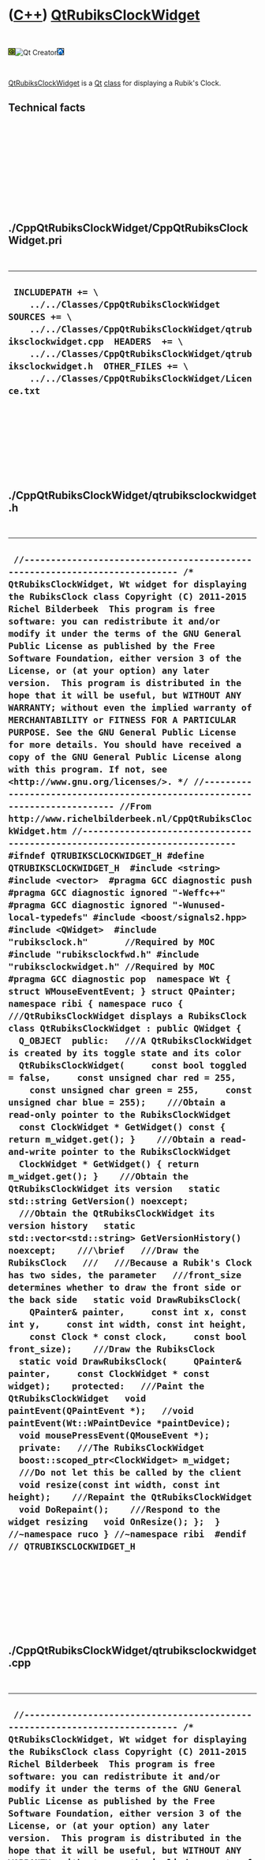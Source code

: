 
 

 

 

 

 

([C++](Cpp.md)) [QtRubiksClockWidget](CppQtRubiksClockWidget.md)
==================================================================

 

![Qt](PicQt.png)![Qt
Creator](PicQtCreator.png)![Lubuntu](PicLubuntu.png)

 

[QtRubiksClockWidget](CppQtRubiksClockWidget.md) is a [Qt](CppQt.md)
[class](CppClass.md) for displaying a Rubik's Clock.

Technical facts
---------------

 

 

 

 

 

 

./CppQtRubiksClockWidget/CppQtRubiksClockWidget.pri
---------------------------------------------------

 

  --------------------------------------------------------------------------------------------------------------------------------------------------------------------------------------------------------------------------------------------------------------------------------------------------
  ` INCLUDEPATH += \     ../../Classes/CppQtRubiksClockWidget  SOURCES += \     ../../Classes/CppQtRubiksClockWidget/qtrubiksclockwidget.cpp  HEADERS  += \     ../../Classes/CppQtRubiksClockWidget/qtrubiksclockwidget.h  OTHER_FILES += \     ../../Classes/CppQtRubiksClockWidget/Licence.txt`
  --------------------------------------------------------------------------------------------------------------------------------------------------------------------------------------------------------------------------------------------------------------------------------------------------

 

 

 

 

 

./CppQtRubiksClockWidget/qtrubiksclockwidget.h
----------------------------------------------

 

  ---------------------------------------------------------------------------------------------------------------------------------------------------------------------------------------------------------------------------------------------------------------------------------------------------------------------------------------------------------------------------------------------------------------------------------------------------------------------------------------------------------------------------------------------------------------------------------------------------------------------------------------------------------------------------------------------------------------------------------------------------------------------------------------------------------------------------------------------------------------------------------------------------------------------------------------------------------------------------------------------------------------------------------------------------------------------------------------------------------------------------------------------------------------------------------------------------------------------------------------------------------------------------------------------------------------------------------------------------------------------------------------------------------------------------------------------------------------------------------------------------------------------------------------------------------------------------------------------------------------------------------------------------------------------------------------------------------------------------------------------------------------------------------------------------------------------------------------------------------------------------------------------------------------------------------------------------------------------------------------------------------------------------------------------------------------------------------------------------------------------------------------------------------------------------------------------------------------------------------------------------------------------------------------------------------------------------------------------------------------------------------------------------------------------------------------------------------------------------------------------------------------------------------------------------------------------------------------------------------------------------------------------------------------------------------------------------------------------------------------------------------------------------------------------------------------------------------------------------------------------------------------------------------------------------------------------------------------------------------------------------------------------------------------------------------------------------------------------------------------------------------------------------------------------------------------------------------------------------------------------------------------------------------------------------------------------------------------------------------------------------------------------------------------------------------------------------------------------------------------------------------------------
  ` //--------------------------------------------------------------------------- /* QtRubiksClockWidget, Wt widget for displaying the RubiksClock class Copyright (C) 2011-2015 Richel Bilderbeek  This program is free software: you can redistribute it and/or modify it under the terms of the GNU General Public License as published by the Free Software Foundation, either version 3 of the License, or (at your option) any later version.  This program is distributed in the hope that it will be useful, but WITHOUT ANY WARRANTY; without even the implied warranty of MERCHANTABILITY or FITNESS FOR A PARTICULAR PURPOSE. See the GNU General Public License for more details. You should have received a copy of the GNU General Public License along with this program. If not, see <http://www.gnu.org/licenses/>. */ //--------------------------------------------------------------------------- //From http://www.richelbilderbeek.nl/CppQtRubiksClockWidget.htm //--------------------------------------------------------------------------- #ifndef QTRUBIKSCLOCKWIDGET_H #define QTRUBIKSCLOCKWIDGET_H  #include <string> #include <vector>  #pragma GCC diagnostic push #pragma GCC diagnostic ignored "-Weffc++" #pragma GCC diagnostic ignored "-Wunused-local-typedefs" #include <boost/signals2.hpp>  #include <QWidget>  #include "rubiksclock.h"       //Required by MOC #include "rubiksclockfwd.h" #include "rubiksclockwidget.h" //Required by MOC #pragma GCC diagnostic pop  namespace Wt { struct WMouseEventEvent; } struct QPainter;  namespace ribi { namespace ruco {  ///QtRubiksClockWidget displays a RubiksClock class QtRubiksClockWidget : public QWidget {   Q_OBJECT  public:   ///A QtRubiksClockWidget is created by its toggle state and its color   QtRubiksClockWidget(     const bool toggled = false,     const unsigned char red = 255,     const unsigned char green = 255,     const unsigned char blue = 255);    ///Obtain a read-only pointer to the RubiksClockWidget   const ClockWidget * GetWidget() const { return m_widget.get(); }    ///Obtain a read-and-write pointer to the RubiksClockWidget   ClockWidget * GetWidget() { return m_widget.get(); }    ///Obtain the QtRubiksClockWidget its version   static std::string GetVersion() noexcept;    ///Obtain the QtRubiksClockWidget its version history   static std::vector<std::string> GetVersionHistory() noexcept;    ///\brief   ///Draw the RubiksClock   ///   ///Because a Rubik's Clock has two sides, the parameter   ///front_size determines whether to draw the front side or the back side   static void DrawRubiksClock(     QPainter& painter,     const int x, const int y,     const int width, const int height,     const Clock * const clock,     const bool front_size);    ///Draw the RubiksClock   static void DrawRubiksClock(     QPainter& painter,     const ClockWidget * const widget);    protected:   ///Paint the QtRubiksClockWidget   void paintEvent(QPaintEvent *);   //void paintEvent(Wt::WPaintDevice *paintDevice);   void mousePressEvent(QMouseEvent *);    private:   ///The RubiksClockWidget   boost::scoped_ptr<ClockWidget> m_widget;    ///Do not let this be called by the client   void resize(const int width, const int height);    ///Repaint the QtRubiksClockWidget   void DoRepaint();    ///Respond to the widget resizing   void OnResize(); };  } //~namespace ruco } //~namespace ribi  #endif // QTRUBIKSCLOCKWIDGET_H`
  ---------------------------------------------------------------------------------------------------------------------------------------------------------------------------------------------------------------------------------------------------------------------------------------------------------------------------------------------------------------------------------------------------------------------------------------------------------------------------------------------------------------------------------------------------------------------------------------------------------------------------------------------------------------------------------------------------------------------------------------------------------------------------------------------------------------------------------------------------------------------------------------------------------------------------------------------------------------------------------------------------------------------------------------------------------------------------------------------------------------------------------------------------------------------------------------------------------------------------------------------------------------------------------------------------------------------------------------------------------------------------------------------------------------------------------------------------------------------------------------------------------------------------------------------------------------------------------------------------------------------------------------------------------------------------------------------------------------------------------------------------------------------------------------------------------------------------------------------------------------------------------------------------------------------------------------------------------------------------------------------------------------------------------------------------------------------------------------------------------------------------------------------------------------------------------------------------------------------------------------------------------------------------------------------------------------------------------------------------------------------------------------------------------------------------------------------------------------------------------------------------------------------------------------------------------------------------------------------------------------------------------------------------------------------------------------------------------------------------------------------------------------------------------------------------------------------------------------------------------------------------------------------------------------------------------------------------------------------------------------------------------------------------------------------------------------------------------------------------------------------------------------------------------------------------------------------------------------------------------------------------------------------------------------------------------------------------------------------------------------------------------------------------------------------------------------------------------------------------------------------------------------------

 

 

 

 

 

./CppQtRubiksClockWidget/qtrubiksclockwidget.cpp
------------------------------------------------

 

  ----------------------------------------------------------------------------------------------------------------------------------------------------------------------------------------------------------------------------------------------------------------------------------------------------------------------------------------------------------------------------------------------------------------------------------------------------------------------------------------------------------------------------------------------------------------------------------------------------------------------------------------------------------------------------------------------------------------------------------------------------------------------------------------------------------------------------------------------------------------------------------------------------------------------------------------------------------------------------------------------------------------------------------------------------------------------------------------------------------------------------------------------------------------------------------------------------------------------------------------------------------------------------------------------------------------------------------------------------------------------------------------------------------------------------------------------------------------------------------------------------------------------------------------------------------------------------------------------------------------------------------------------------------------------------------------------------------------------------------------------------------------------------------------------------------------------------------------------------------------------------------------------------------------------------------------------------------------------------------------------------------------------------------------------------------------------------------------------------------------------------------------------------------------------------------------------------------------------------------------------------------------------------------------------------------------------------------------------------------------------------------------------------------------------------------------------------------------------------------------------------------------------------------------------------------------------------------------------------------------------------------------------------------------------------------------------------------------------------------------------------------------------------------------------------------------------------------------------------------------------------------------------------------------------------------------------------------------------------------------------------------------------------------------------------------------------------------------------------------------------------------------------------------------------------------------------------------------------------------------------------------------------------------------------------------------------------------------------------------------------------------------------------------------------------------------------------------------------------------------------------------------------------------------------------------------------------------------------------------------------------------------------------------------------------------------------------------------------------------------------------------------------------------------------------------------------------------------------------------------------------------------------------------------------------------------------------------------------------------------------------------------------------------------------------------------------------------------------------------------------------------------------------------------------------------------------------------------------------------------------------------------------------------------------------------------------------------------------------------------------------------------------------------------------------------------------------------------------------------------------------------------------------------------------------------------------------------------------------------------------------------------------------------------------------------------------------------------------------------------------------------------------------------------------------------------------------------------------------------------------------------------------------------------------------------------------------------------------------------------------------------------------------------------------------------------------------------------------------------------------------------------------------------------------------------------------------------------------------------------------------------------------------------------------------------------------------------------------
  ` //--------------------------------------------------------------------------- /* QtRubiksClockWidget, Wt widget for displaying the RubiksClock class Copyright (C) 2011-2015 Richel Bilderbeek  This program is free software: you can redistribute it and/or modify it under the terms of the GNU General Public License as published by the Free Software Foundation, either version 3 of the License, or (at your option) any later version.  This program is distributed in the hope that it will be useful, but WITHOUT ANY WARRANTY; without even the implied warranty of MERCHANTABILITY or FITNESS FOR A PARTICULAR PURPOSE. See the GNU General Public License for more details. You should have received a copy of the GNU General Public License along with this program. If not, see <http://www.gnu.org/licenses/>. */ //--------------------------------------------------------------------------- //From http://www.richelbilderbeek.nl/CppQtRubiksClockWidget.htm //--------------------------------------------------------------------------- #pragma GCC diagnostic push #pragma GCC diagnostic ignored "-Weffc++" #pragma GCC diagnostic ignored "-Wunused-local-typedefs" #include "qtrubiksclockwidget.h"  #include <cassert> #include <iostream> #include <boost/bind.hpp> #include <boost/numeric/conversion/cast.hpp>  #include <QMouseEvent> #include <QPainter>  #include "dial.h" #include "qtdialwidget.h" #include "qttogglebuttonwidget.h" #include "rubiksclock.h" #include "rubiksclockdial.h" #include "rubiksclockdialwidget.h" #include "rubiksclockpegs.h" #include "rubiksclocktimes.h" #include "rubiksclockwidget.h" #include "togglebutton.h" #include "togglebuttonwidget.h" #include "trace.h"  #pragma GCC diagnostic pop  ribi::ruco::QtRubiksClockWidget::QtRubiksClockWidget(   const bool toggled,   const unsigned char red,   const unsigned char green,   const unsigned char blue)   : m_widget(new ClockWidget(toggled,red,green,blue)) {   assert(m_widget);    m_widget->m_signal_widget_flipped.connect(     boost::bind(       &ribi::ruco::QtRubiksClockWidget::DoRepaint,       this));    m_widget->GetRubiksClock()->m_signal_clock_changed.connect(     boost::bind(       &ribi::ruco::QtRubiksClockWidget::DoRepaint,       this));    m_widget->m_signal_geometry_changed.connect(     boost::bind(       &ribi::ruco::QtRubiksClockWidget::OnResize,       this));    m_widget->SetGeometry(0,0,200,200); }  void ribi::ruco::QtRubiksClockWidget::DoRepaint() {   this->update(); }  void ribi::ruco::QtRubiksClockWidget::DrawRubiksClock(   QPainter& painter,   const int left, const int top,   const int width, const int height,   const Clock * const clock,   const bool front_side) {   //Draw main clock ring   {     QPen pen = painter.pen();     pen.setColor(Qt::black);     painter.setPen(pen);   }   {     painter.setBrush(       QBrush(         QColor(           front_side ? 127 : 96,           front_side ? 127 : 96,           196         )       )     );   }   painter.drawEllipse(     static_cast<double>(left),     static_cast<double>(top),     static_cast<double>(width),     static_cast<double>(height)   );      //Draw the clocks and pegs   {     for (int y=0; y!=3; ++y)     {       for (int x=0; x!=3; ++x)       {         const boost::shared_ptr<ClockDialWidget> w           = (front_side ? clock->GetFrontTimes() : clock->GetBackTimes())->times[x][y];         QtDialWidget::DrawDial(           painter,           w->GetLeft(),           w->GetTop(),           w->GetWidth(),           w->GetHeight(),           w->GetRubiksClockDial()->GetDial()         );       }     }     //Draw the pegs     for (int y=0; y!=2; ++y)     {       for (int x=0; x!=2; ++x)       {         QtToggleButtonWidget::DrawToggleButton(           painter,           (front_side             ? clock->GetFrontPegs()             : clock->GetBackPegs())->m_pegs[x][y]         );       }     }   } }  void ribi::ruco::QtRubiksClockWidget::DrawRubiksClock(   QPainter& painter,   const ClockWidget * const widget) {   DrawRubiksClock(     painter,     widget->GetLeft(),     widget->GetTop(),     widget->GetWidth(),     widget->GetHeight(),     widget->GetRubiksClock(),     widget->GetDisplayFront()); }  std::string ribi::ruco::QtRubiksClockWidget::GetVersion() noexcept {   return "1.2"; }  std::vector<std::string> ribi::ruco::QtRubiksClockWidget::GetVersionHistory() noexcept {   return {     "2012-12-22: version 1.0: initial version"     "2014-01-23: version 1.1: put in namespace ruco",     "2014-03-28: version 1.2: replaced Rect by Boost.Geometry its box class"   }; }  void ribi::ruco::QtRubiksClockWidget::mousePressEvent(QMouseEvent * e) {   const int x = e->x();   const int y = e->y();    const bool is_left_button = e->button() == Qt::LeftButton;   m_widget->Click(x,y,is_left_button); }  void ribi::ruco::QtRubiksClockWidget::OnResize() {   resize(m_widget->GetWidth(),m_widget->GetHeight()); }  void ribi::ruco::QtRubiksClockWidget::paintEvent(QPaintEvent *) {   QPainter painter(this);   DrawRubiksClock(painter,m_widget.get()); }  void ribi::ruco::QtRubiksClockWidget::resize(const int width, const int height) {   QWidget::resize(width,height); }`
  ----------------------------------------------------------------------------------------------------------------------------------------------------------------------------------------------------------------------------------------------------------------------------------------------------------------------------------------------------------------------------------------------------------------------------------------------------------------------------------------------------------------------------------------------------------------------------------------------------------------------------------------------------------------------------------------------------------------------------------------------------------------------------------------------------------------------------------------------------------------------------------------------------------------------------------------------------------------------------------------------------------------------------------------------------------------------------------------------------------------------------------------------------------------------------------------------------------------------------------------------------------------------------------------------------------------------------------------------------------------------------------------------------------------------------------------------------------------------------------------------------------------------------------------------------------------------------------------------------------------------------------------------------------------------------------------------------------------------------------------------------------------------------------------------------------------------------------------------------------------------------------------------------------------------------------------------------------------------------------------------------------------------------------------------------------------------------------------------------------------------------------------------------------------------------------------------------------------------------------------------------------------------------------------------------------------------------------------------------------------------------------------------------------------------------------------------------------------------------------------------------------------------------------------------------------------------------------------------------------------------------------------------------------------------------------------------------------------------------------------------------------------------------------------------------------------------------------------------------------------------------------------------------------------------------------------------------------------------------------------------------------------------------------------------------------------------------------------------------------------------------------------------------------------------------------------------------------------------------------------------------------------------------------------------------------------------------------------------------------------------------------------------------------------------------------------------------------------------------------------------------------------------------------------------------------------------------------------------------------------------------------------------------------------------------------------------------------------------------------------------------------------------------------------------------------------------------------------------------------------------------------------------------------------------------------------------------------------------------------------------------------------------------------------------------------------------------------------------------------------------------------------------------------------------------------------------------------------------------------------------------------------------------------------------------------------------------------------------------------------------------------------------------------------------------------------------------------------------------------------------------------------------------------------------------------------------------------------------------------------------------------------------------------------------------------------------------------------------------------------------------------------------------------------------------------------------------------------------------------------------------------------------------------------------------------------------------------------------------------------------------------------------------------------------------------------------------------------------------------------------------------------------------------------------------------------------------------------------------------------------------------------------------------------------------------------------------------------------

 

 

 

 

 

 

